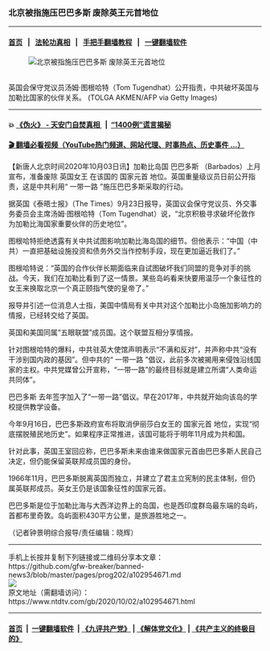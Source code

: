 ### 北京被指施压巴巴多斯 废除英王元首地位
------------------------

#### [首页](https://github.com/gfw-breaker/banned-news3/blob/master/README.md) &nbsp;&nbsp;|&nbsp;&nbsp; [法轮功真相](https://github.com/begood0513/basic/blob/master/README.md)  &nbsp;&nbsp;|&nbsp;&nbsp; [手把手翻墙教程](https://github.com/gfw-breaker/guides/wiki)  &nbsp;&nbsp;|&nbsp;&nbsp; [一键翻墙软件](https://github.com/gfw-breaker/nogfw/blob/master/README.md)  



<div><div class="featured_image">
 <figure>
  <img alt="北京被指施压巴巴多斯 废除英王元首地位" src="https://i.ntdtv.com/assets/uploads/2020/10/GettyImages-1135884500-800x450.jpg"/>
 </figure><br/>
 <span class="caption">
  英国会保守党议员汤姆·图根哈特（Tom Tugendhat）公开指责，中共破坏英国与加勒比国家的伙伴关系。
 (TOLGA AKMEN/AFP via Getty Images)
 </span>
</div>
</div><hr/>

#### 💥 [《伪火》 - 天安门自焚真相 ](http://158.247.195.190:10000/videos/blog/weihuo.html)&nbsp; |&nbsp; [“1400例”谎言揭秘  ](http://158.247.195.190:10000/videos/blog/jiexi1400.html)

#### [ 🎬  翻墙必看视频（YouTube热门频道、网站代理、时事热点、历史事件 ...）](https://github.com/gfw-breaker/links/blob/master/banned.md)

<div><div class="post_content" itemprop="articleBody">
 <p>
  【新唐人北京时间2020年10月03日讯】加勒比岛国
  <ok href="https://www.ntdtv.com/gb/巴巴多斯.htm">
   巴巴多斯
  </ok>
  （Barbados）上月宣布，准备废除
  <ok href="https://www.ntdtv.com/gb/英国女王.htm">
   英国女王
  </ok>
  在该国的
  <ok href="https://www.ntdtv.com/gb/国家元首.htm">
   国家元首
  </ok>
  地位。英国重量级议员日前公开指责，这是中共利用“
  <ok href="https://www.ntdtv.com/gb/一带一路.htm">
   一带一路
  </ok>
  ”施压巴巴多斯采取的行动。
 </p>
 <p>
  据英国《泰晤士报》（The Times）9月23日报导，英国议会保守党议员、外交事务委员会主席汤姆·图根哈特（Tom Tugendhat）说，“北京积极寻求破坏伦敦作为加勒比海国家重要伙伴的历史地位”。
 </p>
 <p>
  图根哈特拒绝透露有关中共试图影响加勒比海岛国的细节。但他表示：“中国（中共）一直把基础设施投资和债务外交当作控制手段，现在更加逼近我们了。”
 </p>
 <p>
  图根哈特说：“英国的合作伙伴长期面临来自试图破坏我们同盟的竞争对手的挑战。今天，我们在加勒比看到了这一情景。某些岛屿看来快要用温莎一个象征性的女王来换取北京一个真正颐指气使的皇帝了。”
 </p>
 <p>
  报导并引述一位消息人士指，美国中情局有关中共对这个加勒比小岛施加影响力的情报，已经转交给了英国。
 </p>
 <p>
  英国和美国同属“五眼联盟”成员国。这个联盟互相分享情报。
 </p>
 <p>
  针对图根哈特的爆料，中共驻英大使馆声明表示“不满和反对”，并声称中共“没有干涉别国内政的基因”。但中共的“
  <ok href="https://www.ntdtv.com/gb/一带一路.htm">
   一带一路
  </ok>
  ”倡议，此前多次被揭用来侵蚀沿线国家的主权。中共党媒曾公开宣称，“一带一路”的最终目标就是建立所谓“人类命运共同体”。
 </p>
 <p>
  <ok href="https://www.ntdtv.com/gb/巴巴多斯.htm">
   巴巴多斯
  </ok>
  去年签字加入了“一带一路”倡议。早在2017年，中共就开始向该岛的学校提供教学设备。
 </p>
 <p>
  今年9月16日，巴巴多斯政府宣布将取消伊丽莎白女王的
  <ok href="https://www.ntdtv.com/gb/国家元首.htm">
   国家元首
  </ok>
  地位，实现“彻底摆脱殖民地历史”。如果程序正常推进，该国可能将于明年11月成为共和国。
 </p>
 <p>
  针对此事，英国王室回应称，巴巴多斯未来由谁来做国家元首由巴巴多斯人民自己决定，但仍能保留英联邦成员国的身份。
 </p>
 <p>
  1966年11月，巴巴多斯脱离英国而独立，并建立了君主立宪制的民主体制，但仍属英联邦成员。英女王仍是该国象征性的国家元首。
 </p>
 <p>
  巴巴多斯是位于加勒比海与大西洋边界上的岛国，也是西印度群岛最东端的岛屿，首都布里奇敦。岛屿面积430平方公里，是旅游胜地之一。
 </p>
 <p>
  （记者钟景明综合报导/责任编辑：晓辉）
 </p>
 <div class="single_ad">
 </div>
</div>
</div>
<hr/>
手机上长按并复制下列链接或二维码分享本文章：<br/>
https://github.com/gfw-breaker/banned-news3/blob/master/pages/prog202/a102954671.md <br/>
<a href='https://github.com/gfw-breaker/banned-news3/blob/master/pages/prog202/a102954671.md'><img src='https://github.com/gfw-breaker/banned-news3/blob/master/pages/prog202/a102954671.md.png'/></a> <br/>
原文地址（需翻墙访问）：https://www.ntdtv.com/gb/2020/10/02/a102954671.html


------------------------
#### [首页](https://github.com/gfw-breaker/banned-news3/blob/master/README.md) &nbsp;|&nbsp; [一键翻墙软件](https://github.com/gfw-breaker/nogfw/blob/master/README.md) &nbsp;| [《九评共产党》](https://github.com/gfw-breaker/9ping.md/blob/master/README.md#九评之一评共产党是什么) | [《解体党文化》](https://github.com/gfw-breaker/jtdwh.md/blob/master/README.md) | [《共产主义的终极目的》](https://github.com/gfw-breaker/gczydzjmd.md/blob/master/README.md)


<img src='http://gfw-breaker.win/banned-news3/pages/prog202/a102954671.md' width='0px' height='0px'/>